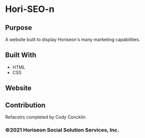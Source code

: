# Hori-SEO-n

## Purpose
A website built to display Horiseon's many marketing capabilities.

## Built With
* HTML
* CSS

## Website


## Contribution
Refacotrs completed by Cody Concklin

### ©️2021 Horiseon Social Solution Services, Inc.